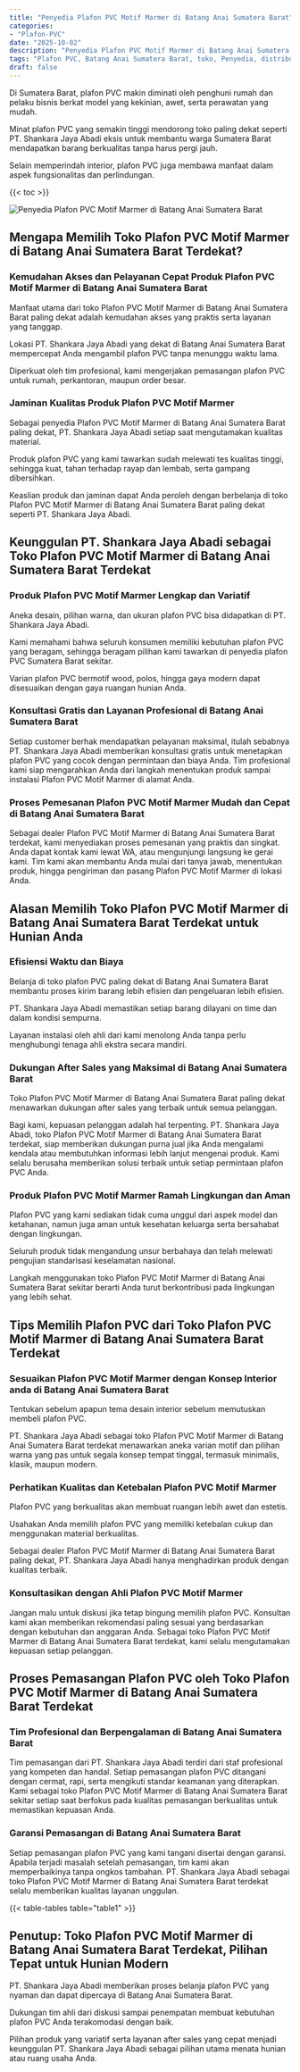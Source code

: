 ```yaml
---
title: "Penyedia Plafon PVC Motif Marmer di Batang Anai Sumatera Barat"
categories: 
- "Plafon-PVC"
date: "2025-10-02"
description: "Penyedia Plafon PVC Motif Marmer di Batang Anai Sumatera Barat untuk hunian, kantor, dan gerai. Material terbaik, beragam motif, variasi warna modern, beserta layanan pemasangan ditangani oleh teknisi ahli serta garansi resmi!|Layanan penyediaan Plafon PVC Motif Marmer di Batang Anai Sumatera Barat bagi kebutuhan tempat tinggal, kantor, atau ritel, dengan produk terbaik dan pemasangan oleh tim ahli dan garansi resmi.|Solusi Plafon PVC Motif Marmer di Batang Anai Sumatera Barat yang terpercaya bagi tempat tinggal, perkantoran, serta ritel, bersama plafon berkualitas dan penempatan dikerjakan oleh tenaga ahli berpengalaman dan jaminan resmi.|Penjualan Plafon PVC Motif Marmer di Batang Anai Sumatera Barat untuk tempat tinggal, kantor, dan toko, dengan plafon terbaik dan instalasi oleh teknisi berpengalaman, lengkap dengan garansi resmi.}"
tags: "Plafon PVC, Batang Anai Sumatera Barat, toko, Penyedia, distributor"
draft: false
---
```


Di Sumatera Barat, plafon PVC makin diminati oleh penghuni rumah dan pelaku bisnis berkat model yang kekinian, awet, serta perawatan yang mudah.

Minat plafon PVC yang semakin tinggi mendorong toko paling dekat seperti PT. Shankara Jaya Abadi eksis untuk membantu warga Sumatera Barat mendapatkan barang berkualitas tanpa harus pergi jauh.

Selain memperindah interior, plafon PVC juga membawa manfaat dalam aspek fungsionalitas dan perlindungan.

{{< toc >}}

![Penyedia Plafon PVC Motif Marmer di Batang Anai Sumatera Barat](/images/Plafon-PVC/Penyedia-Plafon-PVC-Motif-Marmer-di-Batang-Anai-Sumatera-Barat.png)


## Mengapa Memilih Toko Plafon PVC Motif Marmer di Batang Anai Sumatera Barat Terdekat?

### Kemudahan Akses dan Pelayanan Cepat Produk Plafon PVC Motif Marmer di Batang Anai Sumatera Barat

Manfaat utama dari toko Plafon PVC Motif Marmer di Batang Anai Sumatera Barat paling dekat adalah kemudahan akses yang praktis serta layanan yang tanggap.

Lokasi PT. Shankara Jaya Abadi yang dekat di Batang Anai Sumatera Barat mempercepat Anda mengambil plafon PVC tanpa menunggu waktu lama.

Diperkuat oleh tim profesional, kami mengerjakan pemasangan plafon PVC untuk rumah, perkantoran, maupun order besar.

### Jaminan Kualitas Produk Plafon PVC Motif Marmer

Sebagai penyedia Plafon PVC Motif Marmer di Batang Anai Sumatera Barat paling dekat, PT. Shankara Jaya Abadi setiap saat mengutamakan kualitas material.

Produk plafon PVC yang kami tawarkan sudah melewati tes kualitas tinggi, sehingga kuat, tahan terhadap rayap dan lembab, serta gampang dibersihkan.

Keaslian produk dan jaminan dapat Anda peroleh dengan berbelanja di toko Plafon PVC Motif Marmer di Batang Anai Sumatera Barat paling dekat seperti PT. Shankara Jaya Abadi.

## Keunggulan PT. Shankara Jaya Abadi sebagai Toko Plafon PVC Motif Marmer di Batang Anai Sumatera Barat Terdekat

### Produk Plafon PVC Motif Marmer Lengkap dan Variatif

Aneka desain, pilihan warna, dan ukuran plafon PVC bisa didapatkan di PT. Shankara Jaya Abadi.

Kami memahami bahwa seluruh konsumen memiliki kebutuhan plafon PVC yang beragam, sehingga beragam pilihan kami tawarkan di penyedia plafon PVC Sumatera Barat sekitar.

Varian plafon PVC bermotif wood, polos, hingga gaya modern dapat disesuaikan dengan gaya ruangan hunian Anda.

### Konsultasi Gratis dan Layanan Profesional di Batang Anai Sumatera Barat

Setiap customer berhak mendapatkan pelayanan maksimal, itulah sebabnya PT. Shankara Jaya Abadi memberikan konsultasi gratis untuk menetapkan plafon PVC yang cocok dengan permintaan dan biaya Anda. Tim profesional kami siap mengarahkan Anda dari langkah menentukan produk sampai instalasi Plafon PVC Motif Marmer di alamat Anda.

### Proses Pemesanan Plafon PVC Motif Marmer Mudah dan Cepat di Batang Anai Sumatera Barat

Sebagai dealer Plafon PVC Motif Marmer di Batang Anai Sumatera Barat terdekat, kami menyediakan proses pemesanan yang praktis dan singkat. Anda dapat kontak kami lewat WA, atau mengunjungi langsung ke gerai kami. Tim kami akan membantu Anda mulai dari tanya jawab, menentukan produk, hingga pengiriman dan pasang Plafon PVC Motif Marmer di lokasi Anda.

## Alasan Memilih Toko Plafon PVC Motif Marmer di Batang Anai Sumatera Barat Terdekat untuk Hunian Anda

### Efisiensi Waktu dan Biaya

Belanja di toko plafon PVC paling dekat di Batang Anai Sumatera Barat membantu proses kirim barang lebih efisien dan pengeluaran lebih efisien.

PT. Shankara Jaya Abadi memastikan setiap barang dilayani on time dan dalam kondisi sempurna.

Layanan instalasi oleh ahli dari kami menolong Anda tanpa perlu menghubungi tenaga ahli ekstra secara mandiri.

### Dukungan After Sales yang Maksimal di Batang Anai Sumatera Barat

Toko Plafon PVC Motif Marmer di Batang Anai Sumatera Barat paling dekat menawarkan dukungan after sales yang terbaik untuk semua pelanggan.

Bagi kami, kepuasan pelanggan adalah hal terpenting. PT. Shankara Jaya Abadi, toko Plafon PVC Motif Marmer di Batang Anai Sumatera Barat terdekat, siap memberikan dukungan purna jual jika Anda mengalami kendala atau membutuhkan informasi lebih lanjut mengenai produk. Kami selalu berusaha memberikan solusi terbaik untuk setiap permintaan plafon PVC Anda.

### Produk Plafon PVC Motif Marmer Ramah Lingkungan dan Aman

Plafon PVC yang kami sediakan tidak cuma unggul dari aspek model dan ketahanan, namun juga aman untuk kesehatan keluarga serta bersahabat dengan lingkungan.

Seluruh produk tidak mengandung unsur berbahaya dan telah melewati pengujian standarisasi keselamatan nasional.

Langkah menggunakan toko Plafon PVC Motif Marmer di Batang Anai Sumatera Barat sekitar berarti Anda turut berkontribusi pada lingkungan yang lebih sehat.

## Tips Memilih Plafon PVC dari Toko Plafon PVC Motif Marmer di Batang Anai Sumatera Barat Terdekat

### Sesuaikan Plafon PVC Motif Marmer dengan Konsep Interior anda di Batang Anai Sumatera Barat

Tentukan sebelum apapun tema desain interior sebelum memutuskan membeli plafon PVC.

PT. Shankara Jaya Abadi sebagai toko Plafon PVC Motif Marmer di Batang Anai Sumatera Barat terdekat menawarkan aneka varian motif dan pilihan warna yang pas untuk segala konsep tempat tinggal, termasuk minimalis, klasik, maupun modern.

### Perhatikan Kualitas dan Ketebalan Plafon PVC Motif Marmer

Plafon PVC yang berkualitas akan membuat ruangan lebih awet dan estetis.

Usahakan Anda memilih plafon PVC yang memiliki ketebalan cukup dan menggunakan material berkualitas.

Sebagai dealer Plafon PVC Motif Marmer di Batang Anai Sumatera Barat paling dekat, PT. Shankara Jaya Abadi hanya menghadirkan produk dengan kualitas terbaik.

### Konsultasikan dengan Ahli Plafon PVC Motif Marmer

Jangan malu untuk diskusi jika tetap bingung memilih plafon PVC. Konsultan kami akan memberikan rekomendasi paling sesuai yang berdasarkan dengan kebutuhan dan anggaran Anda. Sebagai toko Plafon PVC Motif Marmer di Batang Anai Sumatera Barat terdekat, kami selalu mengutamakan kepuasan setiap pelanggan.

## Proses Pemasangan Plafon PVC oleh Toko Plafon PVC Motif Marmer di Batang Anai Sumatera Barat Terdekat

### Tim Profesional dan Berpengalaman di Batang Anai Sumatera Barat

Tim pemasangan dari PT. Shankara Jaya Abadi terdiri dari staf profesional yang kompeten dan handal. Setiap pemasangan plafon PVC ditangani dengan cermat, rapi, serta mengikuti standar keamanan yang diterapkan. Kami sebagai toko Plafon PVC Motif Marmer di Batang Anai Sumatera Barat sekitar setiap saat berfokus pada kualitas pemasangan berkualitas untuk memastikan kepuasan Anda.

### Garansi Pemasangan di Batang Anai Sumatera Barat

Setiap pemasangan plafon PVC yang kami tangani disertai dengan garansi. Apabila terjadi masalah setelah pemasangan, tim kami akan memperbaikinya tanpa ongkos tambahan. PT. Shankara Jaya Abadi sebagai toko Plafon PVC Motif Marmer di Batang Anai Sumatera Barat terdekat selalu memberikan kualitas layanan unggulan.

{{< table-tables table="table1" >}}

## Penutup: Toko Plafon PVC Motif Marmer di Batang Anai Sumatera Barat Terdekat, Pilihan Tepat untuk Hunian Modern

PT. Shankara Jaya Abadi memberikan proses belanja plafon PVC yang nyaman dan dapat dipercaya di Batang Anai Sumatera Barat.

Dukungan tim ahli dari diskusi sampai penempatan membuat kebutuhan plafon PVC Anda terakomodasi dengan baik.

Pilihan produk yang variatif serta layanan after sales yang cepat menjadi keunggulan PT. Shankara Jaya Abadi sebagai pilihan utama menata hunian atau ruang usaha Anda.